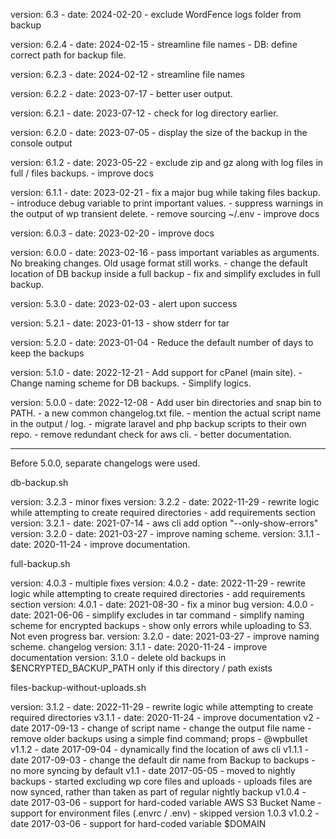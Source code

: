 version: 6.3
    - date: 2024-02-20
    - exclude WordFence logs folder from backup

version: 6.2.4
    - date: 2024-02-15
    - streamline file names
    - DB: define correct path for backup file.

version: 6.2.3
    - date: 2024-02-12
    - streamline file names

version: 6.2.2
    - date: 2023-07-17
    - better user output.

version: 6.2.1
    - date: 2023-07-12
    - check for log directory earlier.

version: 6.2.0
    - date: 2023-07-05
    - display the size of the backup in the console output

version: 6.1.2
    - date: 2023-05-22
    - exclude zip and gz along with log files in full / files backups.
    - improve docs

version: 6.1.1
    - date: 2023-02-21
    - fix a major bug while taking files backup.
    - introduce debug variable to print important values.
    - suppress warnings in the output of wp transient delete.
    - remove sourcing ~/.env
    - improve docs

version: 6.0.3
    - date: 2023-02-20
    - improve docs

version: 6.0.0
    - date: 2023-02-16
    - pass important variables as arguments. No breaking changes. Old usage format still works.
    - change the default location of DB backup inside a full backup
    - fix and simplify excludes in full backup.

version: 5.3.0
    - date: 2023-02-03
    - alert upon success

version: 5.2.1
    - date: 2023-01-13
    - show stderr for tar

version: 5.2.0
    - date: 2023-01-04
    - Reduce the default number of days to keep the backups

version: 5.1.0
    - date: 2022-12-21
    - Add support for cPanel (main site).
    - Change naming scheme for DB backups.
    - Simplify logics.

version: 5.0.0
    - date: 2022-12-08
    - Add user bin directories and snap bin to PATH.
    - a new common changelog.txt file.
    - mention the actual script name in the output / log.
    - migrate laravel and php backup scripts to their own repo.
    - remove redundant check for aws cli.
    - better documentation.

-----------------------------------------------------------------------------

Before 5.0.0, separate changelogs were used.

db-backup.sh

version: 3.2.3
    - minor fixes
version: 3.2.2
    - date: 2022-11-29
    - rewrite logic while attempting to create required directories
    - add requirements section
version: 3.2.1
    - date: 2021-07-14
    - aws cli add option "--only-show-errors"
version: 3.2.0
    - date: 2021-03-27
    - improve naming scheme.
version: 3.1.1
    - date: 2020-11-24
    - improve documentation.

full-backup.sh

version: 4.0.3
    - multiple fixes
version: 4.0.2
    - date: 2022-11-29
    - rewrite logic while attempting to create required directories
    - add requirements section
version: 4.0.1
    - date: 2021-08-30
    - fix a minor bug
version: 4.0.0
    - date: 2021-06-06
    - simplify excludes in tar command
    - simplify naming scheme for encrypted backups
    - show only errors while uploading to S3. Not even progress bar.
version: 3.2.0
    - date: 2021-03-27
    - improve naming scheme.
changelog
version: 3.1.1
    - date: 2020-11-24
    - improve documentation
version: 3.1.0
    - delete old backups in $ENCRYPTED_BACKUP_PATH only if this directory / path exists


files-backup-without-uploads.sh

version: 3.1.2
    - date: 2022-11-29
    - rewrite logic while attempting to create required directories
v3.1.1
    - date: 2020-11-24
    - improve documentation
v2
    - date 2017-09-13
    - change of script name
    - change the output file name
    - remove older backups using a simple find command; props - @wpbullet
v1.1.2
    - date 2017-09-04
    - dynamically find the location of aws cli
v1.1.1
    - date 2017-09-03
    - change the default dir name from Backup to backups
    - no more syncing by default
v1.1
    - date 2017-05-05
    - moved to nightly backups
    - started excluding wp core files and uploads
    - uploads files are now synced, rather than taken as part of regular nightly backup
v1.0.4
    - date 2017-03-06
    - support for hard-coded variable AWS S3 Bucket Name
    - support for environment files (.envrc / .env)
    - skipped version 1.0.3
v1.0.2
    - date 2017-03-06
    - support for hard-coded variable $DOMAIN

